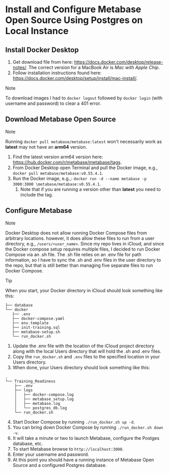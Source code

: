 # Install and Configure Metabase Open Source Using Postgres on Local Instance

## Install Docker Desktop
1. Get download file from here: https://docs.docker.com/desktop/release-notes/. The correct version for a MacBook Air is *Mac with Apple Chip*.
2. Follow installation instructions found here: https://docs.docker.com/desktop/setup/install/mac-install/.

> [!NOTE]
> To download images I had to `docker logout` followed by `docker login` (with username and password) to clear a 401 error.

## Download Metabase Open Source
> [!NOTE]
> Running `docker pull metabase/metabase:latest` won't necessarily work as **latest** may not have an **arm64** version.

1. Find the latest version arm64 version here: https://hub.docker.com/r/metabase/metabase/tags.
2. From Docker Desktop open Terminal and pull the Docker image, e.g., `docker pull metabase/metabase:v0.55.4.1`.
3. Run the Docker image, e.g.,: `docker run -d --name metabase -p 3000:3000 \metabase/metabase:v0.55.4.1`.
    1. Note that if you are running a version other than **latest** you need to include the tag.

## Configure Metabase
> [!NOTE]
> Docker Desktop does not allow running Docker Compose files from arbitrary locations. however, it does allow these files to run from a user directory, e.g., `/users/<user_name>`. Since my repo lives in iCloud, and since the Docker compose setup requires multiple files, I decided to run Docker Compose via an .sh file. The .sh file relies on an .env file for path information, so I have to sync the .sh and .env files in the user directory to the repo, but that is still better than managing five separate files to run Docker Compose.

> [!TIP]
> When you start, your Docker directory in iCloud should look something like this:
> ``` .
> ├── database
> └── docker
>    ├── .env
>    ├── docker-compose.yaml
>    ├── env.template
>    ├── init-training.sql
>    ├── metabase-setup.sh
>    └── run_docker.sh
> ```

1. Update the .env file with the location of the iCloud project directory along with the local Users directory that will hold the .sh and .env files.
2. Copy the `run_docker.sh` and `.env` files to the specified location in your Users directory.
3. When done, your Users directory should look something like this:
```
.
└── Training_Readiness
    ├── .env
    ├── logs
    │   ├── docker-compose.log
    │   ├── metabase_setup.log
    │   ├── metabase.log
    │   └── postgres_db.log
    └── run_docker.sh
```
4. Start Docker Compose by running `./run_docker.sh up -d`.
5. You can bring down Docker Compose by running `./run_docker.sh down -v`.
6. It will take a minute or two to launch Metabase, configure the Postges database, etc.
7. To start Metabase browse to `http://localhost:3000`.
8. Enter your username and password.
9. At this point you should have a running instance of Metabase Open Source and a configured Postgres database.


